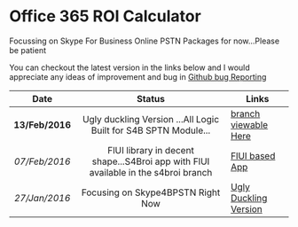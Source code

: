# Office 365 ROI Calculator

Focussing on Skype For Business Online PSTN Packages for now...Please be patient

You can checkout the latest version in the links below and I would appreciate any ideas of improvement and bug in [Github bug Reporting](https://github.com/julianfrank/jfheroo365roi/issues)

| Date   	| Status   	| Links   	|
|:-:	|:-:	|---	|
| **13/Feb/2016**  	| Ugly duckling Version ...All Logic Built for S4B SPTN Module...  	| [branch viewable Here](https://jfo365roi.herokuapp.com/)  	|
| *07/Feb/2016*  	| FlUI library in decent shape...S4Broi app with FlUI available in the s4broi branch  	| [FlUI based App](https://jfs4broi.herokuapp.com/FlUI)  	|
|*27/Jan/2016*   	| Focusing on Skype4BPSTN Right Now  	| [Ugly Duckling Version](https://jfs4broi.herokuapp.com)  	|

